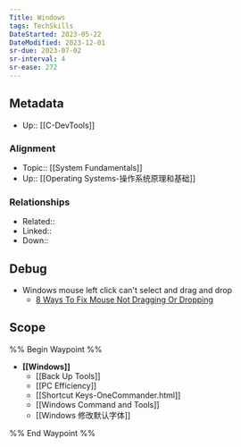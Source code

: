 ```yaml
---
Title: Windows
tags: TechSkills
DateStarted: 2023-05-22
DateModified: 2023-12-01
sr-due: 2023-07-02
sr-interval: 4
sr-ease: 272
---
```

## Metadata
- Up:: [[C-DevTools]]
### Alignment
- Topic:: [[System Fundamentals]]
- Up:: [[Operating Systems-操作系统原理和基础]]
### Relationships
- Related::
- Linked::
- Down::
## Debug
- Windows mouse left click can't select and drag and drop
	- [8 Ways To Fix Mouse Not Dragging Or Dropping](https://www.technewstoday.com/mouse-not-dragging/)
## Scope
%% Begin Waypoint %%
- **[[Windows]]**
	- [[Back Up Tools]]
	- [[PC Efficiency]]
	- [[Shortcut Keys-OneCommander.html]]
	- [[Windows Command and Tools]]
	- [[Windows 修改默认字体]]

%% End Waypoint %%